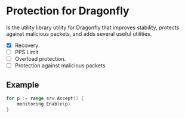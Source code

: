 # Protection for Dragonfly

Is the utility library utility for Dragonfly that improves stability, protects against malicious packets, and
adds several useful utilities.

- [x] Recovery
- [ ] PPS Limit
- [ ] Overload protection.
- [ ] Protection against malicious packets

## Example

```go
for p := range srv.Accept() {
    monitoring.Enable(p)
}
```